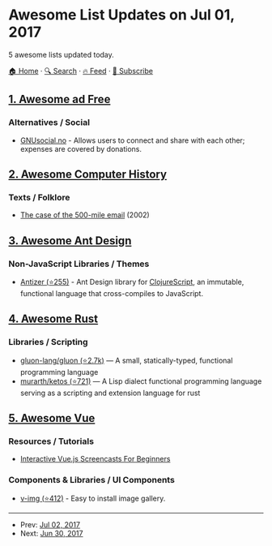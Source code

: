 # Awesome List Updates on Jul 01, 2017

5 awesome lists updated today.

[🏠 Home](/README.md) · [🔍 Search](https://www.trackawesomelist.com/search/) · [🔥 Feed](https://www.trackawesomelist.com/rss.xml) · [📮 Subscribe](https://trackawesomelist.us17.list-manage.com/subscribe?u=d2f0117aa829c83a63ec63c2f&id=36a103854c)



## [1. Awesome ad Free](/content/johnjago/awesome-ad-free/README.md)

### Alternatives / Social

*   [GNUsocial.no](https://gnusocial.no) - Allows users to connect and share with each other; expenses are covered by donations.

## [2. Awesome Computer History](/content/watson/awesome-computer-history/README.md)

### Texts / Folklore

*   [The case of the 500-mile email](https://www.ibiblio.org/harris/500milemail.html) (2002)

## [3. Awesome Ant Design](/content/websemantics/awesome-ant-design/README.md)

### Non-JavaScript Libraries / Themes

*   [Antizer (⭐255)](https://github.com/priornix/antizer) - Ant Design library for [ClojureScript](https://clojurescript.org/), an immutable, functional language that cross-compiles to JavaScript.

## [4. Awesome Rust](/content/rust-unofficial/awesome-rust/README.md)

### Libraries / Scripting

*   [gluon-lang/gluon (⭐2.7k)](https://github.com/gluon-lang/gluon) —  A small, statically-typed, functional programming language
*   [murarth/ketos (⭐721)](https://github.com/murarth/ketos) — A Lisp dialect functional programming language serving as a scripting and extension language for rust

## [5. Awesome Vue](/content/vuejs/awesome-vue/README.md)

### Resources / Tutorials

*   [Interactive Vue.js Screencasts For Beginners](https://scrimba.com/playlist/playlist-38)

### Components & Libraries / UI Components

*   [v-img (⭐412)](https://github.com/crowdbotics/v-img) - Easy to install image gallery.

---

- Prev: [Jul 02, 2017](/content/2017/07/02/README.md)
- Next: [Jun 30, 2017](/content/2017/06/30/README.md)